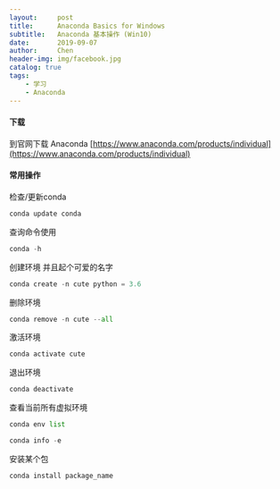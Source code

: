```yaml
---
layout:     post
title:      Anaconda Basics for Windows
subtitle:   Anaconda 基本操作 (Win10)
date:       2019-09-07
author:     Chen
header-img: img/facebook.jpg
catalog: true
tags:
    - 学习
    - Anaconda
---
```


#### 下载

到官网下载 Anaconda  [https://www.anaconda.com/products/individual](https://www.anaconda.com/products/individual)    



#### 常用操作

检查/更新conda

```python
conda update conda
```

查询命令使用

```python
conda -h
```

创建环境 并且起个可爱的名字

```python
conda create -n cute python = 3.6 
```

删除环境

```python
conda remove -n cute --all
```

激活环境

```python
conda activate cute
```

退出环境

```python
conda deactivate
```

查看当前所有虚拟环境

```python
conda env list
```

```python
conda info -e
```

安装某个包

```python
conda install package_name
```

